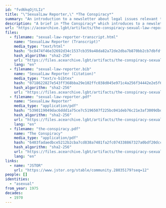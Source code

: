 ```yaml
---
id: "fvd6kqOjtLIz"
title: "\"SexualLaw Reporter,\" *The Conspiracy*"
summary: "An introduction to a newsletter about legal issues relevant to queer people, including asexuals"
description: "A brief in *The Conspiracy* which introduces to a newsletter called *SexualLaw Reporter*, which intends to focus legal issues relevant to queer people, including asexuals"
url: "https://acearchive.lgbt/artifacts/the-conspiracy-sexual-law-reporter"
files:
  - filename: "sexual-law-reporter-transcript.html"
    name: "SexualLaw Reporter (Transcript)"
    media_type: "text/html"
    hash: "bc8474f46e32692d34c1537cb359a48da82a72de2dba7b870bb2cb7dbfdf1942"
    hash_algorithm: "sha2-256"
    url: "https://files.acearchive.lgbt/artifacts/the-conspiracy-sexual-law-reporter/sexual-law-reporter-transcript.html"
    lang: "en"
  - filename: "sexual-law-reporter.bib"
    name: "SexualLaw Reporter (Citation)"
    media_type: "text/x-bibtex"
    hash: "0718622827e543ff368bba29e102ffc038d045e971c4a256f34442e2e5f6a4dd"
    hash_algorithm: "sha2-256"
    url: "https://files.acearchive.lgbt/artifacts/the-conspiracy-sexual-law-reporter/sexual-law-reporter.bib"
  - filename: "sexual-law-reporter.pdf"
    name: "SexualLaw Reporter"
    media_type: "application/pdf"
    hash: "5390119049dac6ddd1a75ce7c5196507f225bc041deb76c21e3af3009dbdd4c9"
    hash_algorithm: "sha2-256"
    url: "https://files.acearchive.lgbt/artifacts/the-conspiracy-sexual-law-reporter/sexual-law-reporter.pdf"
    lang: "en"
  - filename: "the-conspiracy.pdf"
    name: "The Conspiracy"
    media_type: "application/pdf"
    hash: "6403fadaedbce5212b2cba7cd838a7481fa2fc074338867327a0bdf20dcc9ec4"
    hash_algorithm: "sha2-256"
    url: "https://files.acearchive.lgbt/artifacts/the-conspiracy-sexual-law-reporter/the-conspiracy.pdf"
    lang: "en"
links:
  - name: "JSTOR"
    url: "https://www.jstor.org/stable/community.28035179?seq=12"
people: []
identities:
  - "asexual"
from_year: 1975
decades:
  - 1970
---
```

